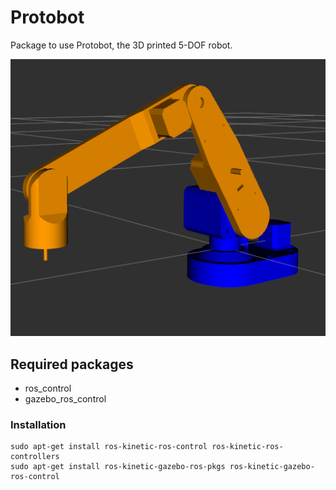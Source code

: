 # Protobot

Package to use Protobot, the 3D printed 5-DOF robot.

![Rviz](rviz.png)

## Required packages

* ros_control
* gazebo_ros_control

### Installation

``` - Linux terminal
sudo apt-get install ros-kinetic-ros-control ros-kinetic-ros-controllers
sudo apt-get install ros-kinetic-gazebo-ros-pkgs ros-kinetic-gazebo-ros-control
```